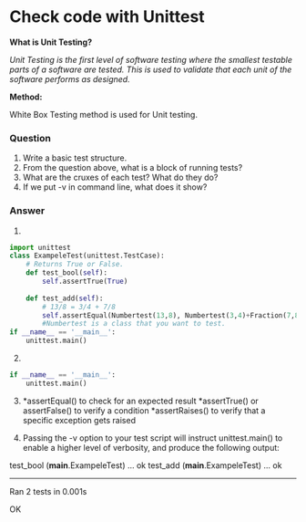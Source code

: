 # Check code with Unittest

**What is Unit Testing?**

_Unit Testing is the first level of software testing where the smallest testable parts of a software are tested. This is used to validate that each unit of the software performs as designed._

**Method:**

White Box Testing method is used for Unit testing.

### Question
1. Write a basic test structure.
2. From the question above, what is a block of running tests?
3. What are the cruxes of each test? What do they do?
4. If we put -v in command line, what does it show?

### Answer

1.
```python
import unittest 
class ExampeleTest(unittest.TestCase): 
	# Returns True or False. 
	def test_bool(self):		 
		self.assertTrue(True)
    
    def test_add(self):
        # 13/8 = 3/4 + 7/8
        self.assertEqual(Numbertest(13,8), Numbertest(3,4)+Fraction(7,8))
        #Numbertest is a class that you want to test.
if __name__ == '__main__': 
	unittest.main() 
```

2.
```python
if __name__ == '__main__': 
	unittest.main()
```

3.  *assertEqual() to check for an expected result
    *assertTrue() or assertFalse() to verify a condition
    *assertRaises() to verify that a specific exception gets raised

4. Passing the -v option to your test script will instruct unittest.main() to enable a higher level of verbosity, and produce the following output:

test_bool (__main__.ExampeleTest) ... ok
test_add (__main__.ExampeleTest) ... ok

----------------------------------------------------------------------
Ran 2 tests in 0.001s

OK